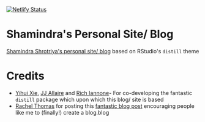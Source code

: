 [![Netlify Status](https://api.netlify.com/api/v1/badges/902e0dd6-7868-4e73-9b1a-c9114d53f6b6/deploy-status)](https://app.netlify.com/sites/ss-personal-distill-blog/deploys)

# Shamindra's Personal Site/ Blog

[Shamindra Shrotriya's personal site/ blog](https://www.shamindras.com/) based on RStudio's `distill` theme

# Credits

- [Yihui Xie](https://yihui.name/), [JJ Allaire](https://github.com/jjallaire) and [Rich Iannone](https://twitter.com/riannone)- For co-developing the fantastic `distill` package which upon which this blog/ site is based
- [Rachel Thomas](http://www.fast.ai/) for posting this [fantastic blog post](http://www.fast.ai/2017/04/06/alternatives/) encouraging people like me to (finally!) create a blog.blog
